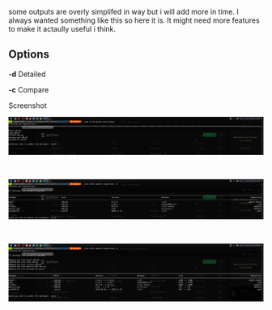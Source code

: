 some outputs are overly simplifed in  way but i will add more in time. 
I always wanted something like this so here it is. 
It might need more features to make it actaully useful i think. 

## Options

 __-d__     Detailed

 __-c__     Compare

Screenshot

![default](Screenshot_2018-12-23_21-09-04.png)

<br/>

![detailed](Screenshot_2018-12-23_21-09-52.png)

<br/>

![compare](Screenshot_2018-12-23_21-10-42.png)
